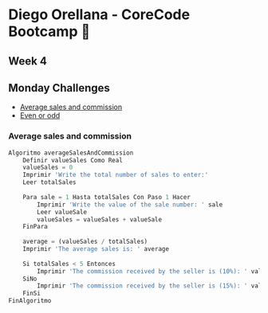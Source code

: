 # Diego Orellana - CoreCode Bootcamp 🚀
## Week 4
## Monday Challenges
- [Average sales and commission](https://github.com/DiegoMGE/core-code-from-scratch-readme-week-4/blob/main/README.md#average-sales-and-commission)
- [Even or odd](https://github.com/DiegoMGE/core-code-from-scratch-readme-week-4/blob/main/README.md#even-or-odd)

### Average sales and commission
```python
Algoritmo averageSalesAndCommission
	Definir valueSales Como Real
	valueSales = 0
	Imprimir 'Write the total number of sales to enter:'
	Leer totalSales
	
	Para sale = 1 Hasta totalSales Con Paso 1 Hacer
		Imprimir 'Write the value of the sale number: ' sale
		Leer valueSale
		valueSales = valueSales + valueSale
	FinPara
	
	average = (valueSales / totalSales)
	Imprimir 'The average sales is: ' average
	
	Si totalSales < 5 Entonces
		Imprimir 'The commission received by the seller is (10%): ' valueSales * 0.10
	SiNo
		Imprimir 'The commission received by the seller is (15%): ' valueSales * 0.15
	FinSi
FinAlgoritmo
```

